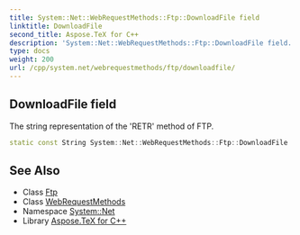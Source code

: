 ```yaml
---
title: System::Net::WebRequestMethods::Ftp::DownloadFile field
linktitle: DownloadFile
second_title: Aspose.TeX for C++
description: 'System::Net::WebRequestMethods::Ftp::DownloadFile field. The string representation of the ''RETR'' method of FTP in C++.'
type: docs
weight: 200
url: /cpp/system.net/webrequestmethods/ftp/downloadfile/
---
```

## DownloadFile field


The string representation of the 'RETR' method of FTP.

```cpp
static const String System::Net::WebRequestMethods::Ftp::DownloadFile
```

## See Also

* Class [Ftp](../)
* Class [WebRequestMethods](../../)
* Namespace [System::Net](../../../)
* Library [Aspose.TeX for C++](../../../../)
